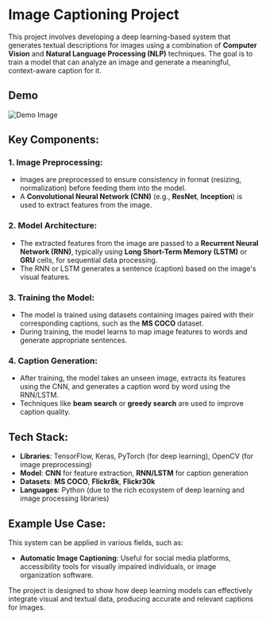 # Image Captioning Project

This project involves developing a deep learning-based system that generates textual descriptions for images using a combination of **Computer Vision** and **Natural Language Processing (NLP)** techniques. The goal is to train a model that can analyze an image and generate a meaningful, context-aware caption for it.

## Demo

![Demo Image](images/demoImg.png)

## Key Components:

### 1. Image Preprocessing:
- Images are preprocessed to ensure consistency in format (resizing, normalization) before feeding them into the model.
- A **Convolutional Neural Network (CNN)** (e.g., **ResNet**, **Inception**) is used to extract features from the image.

### 2. Model Architecture:
- The extracted features from the image are passed to a **Recurrent Neural Network (RNN)**, typically using **Long Short-Term Memory (LSTM)** or **GRU** cells, for sequential data processing.
- The RNN or LSTM generates a sentence (caption) based on the image's visual features.

### 3. Training the Model:
- The model is trained using datasets containing images paired with their corresponding captions, such as the **MS COCO** dataset.
- During training, the model learns to map image features to words and generate appropriate sentences.

### 4. Caption Generation:
- After training, the model takes an unseen image, extracts its features using the CNN, and generates a caption word by word using the RNN/LSTM.
- Techniques like **beam search** or **greedy search** are used to improve caption quality.

## Tech Stack:

- **Libraries**: TensorFlow, Keras, PyTorch (for deep learning), OpenCV (for image preprocessing)
- **Model**: **CNN** for feature extraction, **RNN/LSTM** for caption generation
- **Datasets**: **MS COCO**, **Flickr8k**, **Flickr30k**
- **Languages**: Python (due to the rich ecosystem of deep learning and image processing libraries)

## Example Use Case:
This system can be applied in various fields, such as:
- **Automatic Image Captioning**: Useful for social media platforms, accessibility tools for visually impaired individuals, or image organization software.
  
The project is designed to show how deep learning models can effectively integrate visual and textual data, producing accurate and relevant captions for images.
